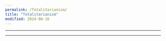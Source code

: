 ```yaml
---
permalink: /Totalitarianism/
title: "Totalitarianism"
modified: 2024-08-16
---
```





<hr style="height:2px;border-width:0;color:gray;background-color:gray">




<hr style="height:2px;border-width:0;color:gray;background-color:gray">













